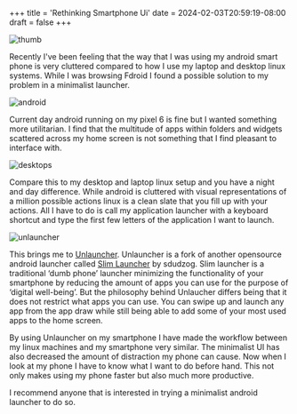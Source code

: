 +++
title = 'Rethinking Smartphone Ui'
date = 2024-02-03T20:59:19-08:00
draft = false
+++

![thumb](/img/post/rethinking-smartphone-ui/thumb.png)

Recently I've been feeling that the way that I was using my android smart phone is very cluttered compared to how I use my laptop and desktop linux systems. While I was browsing Fdroid I found a possible solution to my problem in a minimalist launcher. 

![android](/img/post/rethinking-smartphone-ui/android-ui.png)

Current day android running on my pixel 6 is fine but I wanted something more utilitarian. I find that the multitude of apps within folders and widgets scattered across my home screen is not something that I find pleasant to interface with.  

![desktops](/img/post/rethinking-smartphone-ui/computer-launchers.png)

Compare this to my desktop and laptop linux setup and you have a night and day difference. While android is cluttered with visual representations of a million possible actions linux is a clean slate that you fill up with your actions. All I have to do is call my application launcher with a keyboard shortcut and type the first few letters of the application I want to launch.

![unlauncher](/img/post/rethinking-smartphone-ui/unlauncher-launcher.png)

This brings me to [Unlauncher](https://github.com/jkuester/unlauncher). Unlauncher is a fork of another opensource android launcher called [Slim Launcher](https://github.com/sduduzog/slim-launcher) by sdudzog. Slim launcher is a traditional ‘dumb phone’ launcher minimizing the functionality of your smartphone by reducing the amount of apps you can use for the purpose of ‘digital well-being’. But the philosophy behind Unlaucher differs being that it does not restrict what apps you can use. You can swipe up and launch any app from the app draw while still being able to add some of your most used apps to the home screen.

By using Unlauncher on my smartphone I have made the workflow between my linux machines and my smartphone very similar. The minimalist UI has also decreased the amount of distraction my phone can cause. Now when I look at my phone I have to know what I want to do before hand. This not only makes using my phone faster but also much more productive.

I recommend anyone that is interested in trying a minimalist android launcher to do so.
